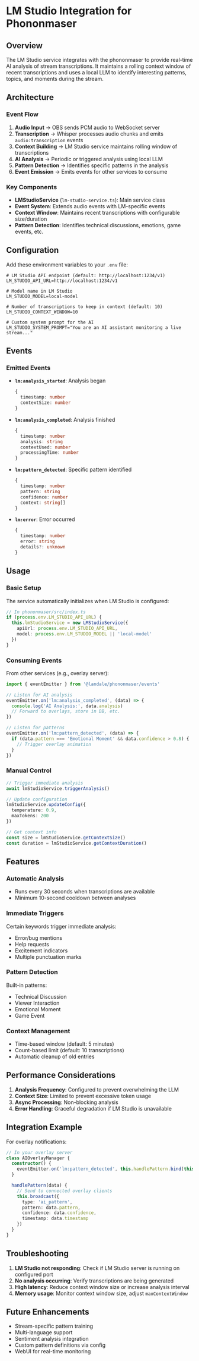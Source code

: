 # LM Studio Integration for Phononmaser

## Overview

The LM Studio service integrates with the phononmaser to provide real-time AI analysis of stream transcriptions. It maintains a rolling context window of recent transcriptions and uses a local LLM to identify interesting patterns, topics, and moments during the stream.

## Architecture

### Event Flow

1. **Audio Input** → OBS sends PCM audio to WebSocket server
2. **Transcription** → Whisper processes audio chunks and emits `audio:transcription` events
3. **Context Building** → LM Studio service maintains rolling window of transcriptions
4. **AI Analysis** → Periodic or triggered analysis using local LLM
5. **Pattern Detection** → Identifies specific patterns in the analysis
6. **Event Emission** → Emits events for other services to consume

### Key Components

- **LMStudioService** (`lm-studio-service.ts`): Main service class
- **Event System**: Extends audio events with LM-specific events
- **Context Window**: Maintains recent transcriptions with configurable size/duration
- **Pattern Detection**: Identifies technical discussions, emotions, game events, etc.

## Configuration

Add these environment variables to your `.env` file:

```env
# LM Studio API endpoint (default: http://localhost:1234/v1)
LM_STUDIO_API_URL=http://localhost:1234/v1

# Model name in LM Studio
LM_STUDIO_MODEL=local-model

# Number of transcriptions to keep in context (default: 10)
LM_STUDIO_CONTEXT_WINDOW=10

# Custom system prompt for the AI
LM_STUDIO_SYSTEM_PROMPT="You are an AI assistant monitoring a live stream..."
```

## Events

### Emitted Events

- **`lm:analysis_started`**: Analysis began
  ```typescript
  {
    timestamp: number
    contextSize: number
  }
  ```

- **`lm:analysis_completed`**: Analysis finished
  ```typescript
  {
    timestamp: number
    analysis: string
    contextUsed: number
    processingTime: number
  }
  ```

- **`lm:pattern_detected`**: Specific pattern identified
  ```typescript
  {
    timestamp: number
    pattern: string
    confidence: number
    context: string[]
  }
  ```

- **`lm:error`**: Error occurred
  ```typescript
  {
    timestamp: number
    error: string
    details?: unknown
  }
  ```

## Usage

### Basic Setup

The service automatically initializes when LM Studio is configured:

```typescript
// In phononmaser/src/index.ts
if (process.env.LM_STUDIO_API_URL) {
  this.lmStudioService = new LMStudioService({
    apiUrl: process.env.LM_STUDIO_API_URL,
    model: process.env.LM_STUDIO_MODEL || 'local-model'
  })
}
```

### Consuming Events

From other services (e.g., overlay server):

```typescript
import { eventEmitter } from '@landale/phononmaser/events'

// Listen for AI analysis
eventEmitter.on('lm:analysis_completed', (data) => {
  console.log('AI Analysis:', data.analysis)
  // Forward to overlays, store in DB, etc.
})

// Listen for patterns
eventEmitter.on('lm:pattern_detected', (data) => {
  if (data.pattern === 'Emotional Moment' && data.confidence > 0.8) {
    // Trigger overlay animation
  }
})
```

### Manual Control

```typescript
// Trigger immediate analysis
await lmStudioService.triggerAnalysis()

// Update configuration
lmStudioService.updateConfig({
  temperature: 0.9,
  maxTokens: 200
})

// Get context info
const size = lmStudioService.getContextSize()
const duration = lmStudioService.getContextDuration()
```

## Features

### Automatic Analysis
- Runs every 30 seconds when transcriptions are available
- Minimum 10-second cooldown between analyses

### Immediate Triggers
Certain keywords trigger immediate analysis:
- Error/bug mentions
- Help requests
- Excitement indicators
- Multiple punctuation marks

### Pattern Detection
Built-in patterns:
- Technical Discussion
- Viewer Interaction
- Emotional Moment
- Game Event

### Context Management
- Time-based window (default: 5 minutes)
- Count-based limit (default: 10 transcriptions)
- Automatic cleanup of old entries

## Performance Considerations

1. **Analysis Frequency**: Configured to prevent overwhelming the LLM
2. **Context Size**: Limited to prevent excessive token usage
3. **Async Processing**: Non-blocking analysis
4. **Error Handling**: Graceful degradation if LM Studio is unavailable

## Integration Example

For overlay notifications:

```typescript
// In your overlay server
class AIOverlayManager {
  constructor() {
    eventEmitter.on('lm:pattern_detected', this.handlePattern.bind(this))
  }

  handlePattern(data) {
    // Send to connected overlay clients
    this.broadcast({
      type: 'ai_pattern',
      pattern: data.pattern,
      confidence: data.confidence,
      timestamp: data.timestamp
    })
  }
}
```

## Troubleshooting

1. **LM Studio not responding**: Check if LM Studio server is running on configured port
2. **No analysis occurring**: Verify transcriptions are being generated
3. **High latency**: Reduce context window size or increase analysis interval
4. **Memory usage**: Monitor context window size, adjust `maxContextWindow`

## Future Enhancements

- Stream-specific pattern training
- Multi-language support
- Sentiment analysis integration
- Custom pattern definitions via config
- WebUI for real-time monitoring